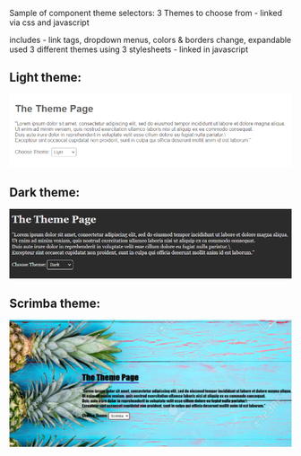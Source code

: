 Sample of component theme selectors:
3 Themes to choose from - linked via css and javascript

includes - link tags, dropdown menus, colors & borders change, expandable
used 3 different themes using 3 stylesheets - linked in javascript

Light theme:
--------------
![image 404 error](LightTheme.PNG)

Dark theme:
--------------
![image 404 error](DarkTheme.PNG)

Scrimba theme:
---------------
![image 404 error](ScrimbaPineapplesTheme.PNG)

